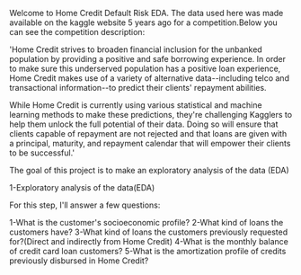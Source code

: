 Welcome to Home Credit Default Risk EDA. The data used here was made available on the kaggle website 5 years ago for a competition.Below you can see the competition description:

'Home Credit strives to broaden financial inclusion for the unbanked population by providing a positive and safe borrowing experience. In order to make sure this underserved population has a positive loan experience, Home Credit makes use of a variety of alternative data--including telco and transactional information--to predict their clients' repayment abilities.

While Home Credit is currently using various statistical and machine learning methods to make these predictions, they're challenging Kagglers to help them unlock the full potential of their data. Doing so will ensure that clients capable of repayment are not rejected and that loans are given with a principal, maturity, and repayment calendar that will empower their clients to be successful.'

The goal of this project is to make an exploratory analysis of the data (EDA)


1-Exploratory analysis of the data(EDA)

For this step, I'll answer a few questions:

1-What is the customer's socioeconomic profile?
2-What kind of loans the customers have?
3-What kind of loans the customers previously requested for?(Direct and indirectly from Home Credit)
4-What is the monthly balance of credit card loan customers?
5-What is the amortization profile of credits previously disbursed in Home Credit?
